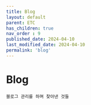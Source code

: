 ```yaml
---
title: Blog
layout: default
parent: ETC
has_children: true
nav_order : 9
published_date: 2024-04-10
last_modified_date: 2024-04-10
permalink: 'blog'
---
```


# Blog

`블로그 관리를 하며 찾아낸 것들`